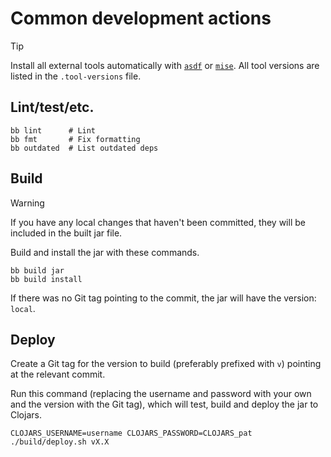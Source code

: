# Common development actions

> [!TIP]
> Install all external tools automatically with [`asdf`](https://asdf-vm.com/) or [`mise`](https://mise.jdx.dev/).  All tool versions are listed in the `.tool-versions` file.

## Lint/test/etc.

```shell
bb lint      # Lint
bb fmt       # Fix formatting
bb outdated  # List outdated deps
```

## Build

> [!WARNING]
> If you have any local changes that haven't been committed, they will be included in the built jar file.

Build and install the jar with these commands.

```shell
bb build jar
bb build install
```

If there was no Git tag pointing to the commit, the jar will have the version: `local`.

## Deploy

Create a Git tag for the version to build (preferably prefixed with `v`) pointing at the relevant commit.

Run this command (replacing the username and password with your own and the version with the Git tag), which will test, build and deploy the jar to Clojars.

```shell
CLOJARS_USERNAME=username CLOJARS_PASSWORD=CLOJARS_pat ./build/deploy.sh vX.X
```
